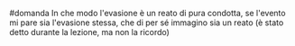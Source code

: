 #domanda
In che modo l'evasione è un reato di pura condotta, se l'evento mi pare sia l'evasione stessa, che di per sé immagino sia un reato (è stato detto durante la lezione, ma non la ricordo)